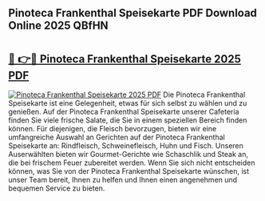 ## Pinoteca Frankenthal Speisekarte PDF Download Online 2025 QBfHN

# <h2><a href="http://gc5kkdn.nevu.top/?p=Pinoteca+Frankenthal+Speisekarte">🔗 👉🔴 Pinoteca Frankenthal Speisekarte 2025 PDF</a></h2>

[![Pinoteca Frankenthal Speisekarte 2025 PDF](https://i.imgur.com/dBaPXMq.png)](http://gc5kkdn.nevu.top/?p=Pinoteca+Frankenthal+Speisekarte)
Die Pinoteca Frankenthal Speisekarte ist eine Gelegenheit, etwas für sich selbst zu wählen und zu genießen. Auf der Pinoteca Frankenthal Speisekarte unserer Cafeteria finden Sie viele frische Salate, die Sie in einem speziellen Bereich finden können. Für diejenigen, die Fleisch bevorzugen, bieten wir eine umfangreiche Auswahl an Gerichten auf der Pinoteca Frankenthal Speisekarte an: Rindfleisch, Schweinefleisch, Huhn und Fisch. Unseren Auserwählten bieten wir Gourmet-Gerichte wie Schaschlik und Steak an, die bei frischem Feuer zubereitet werden. Wenn Sie sich nicht entscheiden können, was Sie von der Pinoteca Frankenthal Speisekarte wünschen, ist unser Team bereit, Ihnen zu helfen und Ihnen einen angenehmen und bequemen Service zu bieten.
